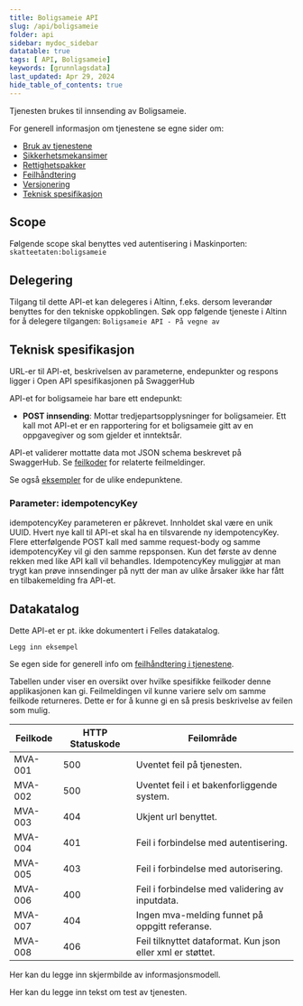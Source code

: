 ```yaml
---
title: Boligsameie API
slug: /api/boligsameie
folder: api
sidebar: mydoc_sidebar
datatable: true
tags: [ API, Boligsameie]
keywords: [grunnlagsdata]
last_updated: Apr 29, 2024
hide_table_of_contents: true
---
```


<summary>Tjenesten brukes til innsending av Boligsameie.</summary>

<Tabs underline={true}>
<TabItem headerText="Om tjenesten" itemKey="itemKey-1" default>

For generell informasjon om tjenestene se egne sider om:
* [Bruk av tjenestene](../om/bruk.md)
* [Sikkerhetsmekansimer](../om/sikkerhet.md)
* [Rettighetspakker](../om/rettighetspakker.md)
* [Feilhåndtering](../om/feil.md)
* [Versjonering](../om/versjoner.md)
* [Teknisk spesifikasjon](../om/tekniskspesifikasjon.md)

## Scope
Følgende scope skal benyttes ved autentisering i Maskinporten: `skatteetaten:boligsameie`

## Delegering
Tilgang til dette API-et kan delegeres i Altinn, f.eks. dersom leverandør benyttes for den tekniske oppkoblingen. 
Søk opp følgende tjeneste i Altinn for å delegere tilgangen: `Boligsameie API - På vegne av`

## Teknisk spesifikasjon
URL-er til API-et, beskrivelsen av parameterne, endepunkter og respons ligger i Open API spesifikasjonen på 
SwaggerHub

API-et for boligsameie har bare ett endepunkt: 
* __POST innsending__: Mottar tredjepartsopplysninger for boligsameier. Ett kall mot API-et er en rapportering for et 
boligsameie gitt av en oppgavegiver og som gjelder et inntektsår. 

API-et validerer mottatte data mot JSON schema beskrevet på SwaggerHub. Se [feilkoder](boligsameie?tab=Feilkoder) for 
relaterte feilmeldinger.

Se også [eksempler](boligsameie?tab=Eksempler) for de ulike endepunktene.

### Parameter: idempotencyKey 
idempotencyKey parameteren er påkrevet. Innholdet skal være en unik UUID. Hvert nye kall til API-et skal ha en 
tilsvarende ny idempotencyKey. Flere etterfølgende POST kall med samme request-body og samme idempotencyKey vil gi den 
samme repsponsen. Kun det første av denne rekken med like API kall vil behandles. IdempotencyKey muliggjør at man trygt 
kan prøve innsendinger på nytt der man av ulike årsaker ikke har fått en tilbakemelding fra API-et.

## Datakatalog
Dette API-et er pt. ikke dokumentert i Felles datakatalog.

</TabItem>
<TabItem headerText="Eksempler" itemKey="itemKey-2"> 

```
Legg inn eksempel
```

</TabItem>
<TabItem headerText="Feilkoder" itemKey="itemKey-3">

Se egen side for generell info om [feilhåndtering i tjenestene](../om/feil.md).

Tabellen under viser en oversikt over hvilke spesifikke feilkoder denne applikasjonen kan gi. Feilmeldingen vil kunne 
variere selv om samme feilkode returneres. Dette er for å kunne gi en så presis beskrivelse av feilen som mulig.
  
| Feilkode | HTTP Statuskode | Feilområde                                                 |
|----------|-----------------|------------------------------------------------------------|
| MVA-001  | 500             | Uventet feil på tjenesten.                                 |
| MVA-002  | 500             | Uventet feil i et bakenforliggende system.                 |
| MVA-003  | 404             | Ukjent url benyttet.                                       |
| MVA-004  | 401             | Feil i forbindelse med autentisering.                      |
| MVA-005  | 403             | Feil i forbindelse med autorisering.                       |
| MVA-006  | 400             | Feil i forbindelse med validering av inputdata.            |
| MVA-007  | 404             | Ingen mva-melding funnet på oppgitt referanse.             |
| MVA-008  | 406             | Feil tilknyttet dataformat. Kun json eller xml er støttet. |
  
</TabItem>
<TabItem headerText="Informasjonsmodell" itemKey="itemKey-4">

Her kan du legge inn skjermbilde av informasjonsmodell. 

</TabItem>
<TabItem headerText="Test" itemKey="itemKey-5">

Her kan du legge inn tekst om test av tjenesten. 
  
</TabItem>
</Tabs>
